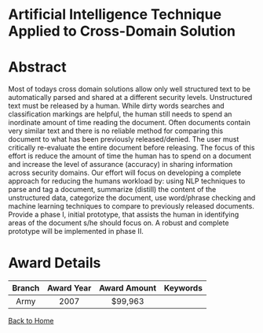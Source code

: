 
Artificial Intelligence Technique Applied to Cross-Domain Solution
==================================================================

# Abstract


Most of todays cross domain solutions allow only well structured text to be automatically parsed and shared at a different security levels. Unstructured text must be released by a human. While dirty words searches and classification markings are helpful, the human still needs to spend an inordinate amount of time reading the document. Often documents contain very similar text and there is no reliable method for comparing this document to what has been previously released/denied. The user must critically re-evaluate the entire document before releasing.   The focus of this effort is reduce the amount of time the human has to spend on a document and increase the level of assurance (accuracy) in sharing information across security domains.  Our effort will focus on developing a complete approach for reducing the humans workload by: using NLP techniques to parse and tag a document, summarize (distill) the content of the unstructured data, categorize the document, use word/phrase checking and machine learning techniques to compare to previously released documents. Provide a phase I, initial prototype, that assists the human in identifying areas of the document s/he should focus on. A robust and complete prototype will be implemented in phase II.  

# Award Details

|Branch|Award Year|Award Amount|Keywords|
| :---: | :---: | :---: | :---: |
|Army|2007|$99,963||
  
  


[Back to Home](https://github.com/chrischow/dod_sbir_awards/JH/#2285)